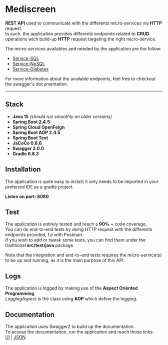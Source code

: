 # Mediscreen

**REST API** used to communicate with the differents micro-services via **HTTP** request. <br>
In such, the application provides differents endpoints related to **CRUD** operations wich build-up **HTTP** request targeting the right micro-service.

The micro-services availables and needed by the application are the follow:

*  [Service-SQL](https://github.com/Vulala/Project09-Service-SQL "Service-SQL")
*  [Service-NoSQL](https://github.com/Vulala/Project09-Service-NoSQL "Service-NoSQL")
*  [Service-Diabetes](https://github.com/Vulala/Project09-Service-Diabetes "Service-Diabetes")


For more information about the available endpoints, feel free to checkout the swagger's documentation. <br>

------------------------------------------------------------

## Stack

- **Java 15** *(should run smoothly on older versions)*
- **Spring Boot 2.4.5**
- **Spring Cloud OpenFeign**
- **Spring Boot AOP 2.4.5**
- **Spring Boot Test**
- **JaCoCo 0.8.6**
- **Swagger 3.0.0**
- **Gradle 6.8.3**


## Installation

The application is quite easy to install; it only needs to be imported in your preferred IDE as a gradle project. <br>

**Listen on port: 8080**


## Test

The application is entirely tested and reach a **90%** + code coverage. <br>
You can do end-to-end tests by doing HTTP request with the differents endpoints provided, f.e with Postman. <br>
If you wish to add or tweak some tests, you can find them under the traditional **src/test/java** package. <br>

Note that the integration and end-to-end tests requires the micro-service(s) to be up and running, as it is the main purpose of this API.


## Logs

The application is logged by making use of the **Aspect Oriented Programming**. <br>
*LoggingAspect* is the class using **AOP** which define the logging. <br>


## Documentation

The application uses Swagger2 to build up the documentation. <br>
To access the documentation, run the application and reach those links: <br>
[UI](http://localhost:8080/swagger-ui/) | [JSON](http://localhost:8080/v2/api-docs)



